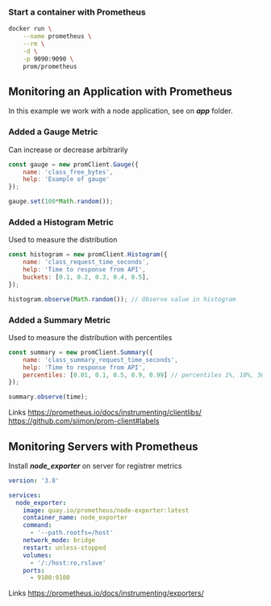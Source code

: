 ### Start a container with Prometheus

```sh
docker run \
    --name prometheus \
    --rm \
    -d \
    -p 9090:9090 \
    prom/prometheus
```



## Monitoring an Application with Prometheus
In this example we work with a node application, see on ***app*** folder.

### Added a Gauge Metric
Can increase or decrease arbitrarily

```js
const gauge = new promClient.Gauge({
    name: 'class_free_bytes',
    help: 'Example of gauge'
});

gauge.set(100*Math.random());
```

### Added a Histogram Metric
Used to measure the distribution

```js
const histogram = new promClient.Histogram({
    name: 'class_request_time_seconds',
    help: 'Time to response from API',
    buckets: [0.1, 0.2, 0.3, 0.4, 0.5],
});

histogram.observe(Math.random()); // Observe value in histogram
```

### Added a Summary Metric
Used to measure the distribution with percentiles

```js
const summary = new promClient.Summary({
    name: 'class_summary_request_time_seconds',
    help: 'Time to response from API',
    percentiles: [0.01, 0.1, 0.5, 0.9, 0.99] // percentiles 1%, 10%, 50%, 90%, 99%
});

summary.observe(time);
```

Links
https://prometheus.io/docs/instrumenting/clientlibs/
https://github.com/siimon/prom-client#labels


## Monitoring Servers with Prometheus
Install ***node_exporter*** on server for registrer metrics

```yaml
version: '3.8'

services:
  node_exporter:
    image: quay.io/prometheus/node-exporter:latest
    container_name: node_exporter
    command:
      - '--path.rootfs=/host'
    network_mode: bridge
    restart: unless-stopped
    volumes:
      - '/:/host:ro,rslave'     
    ports:
      - 9100:9100
```





Links
https://prometheus.io/docs/instrumenting/exporters/